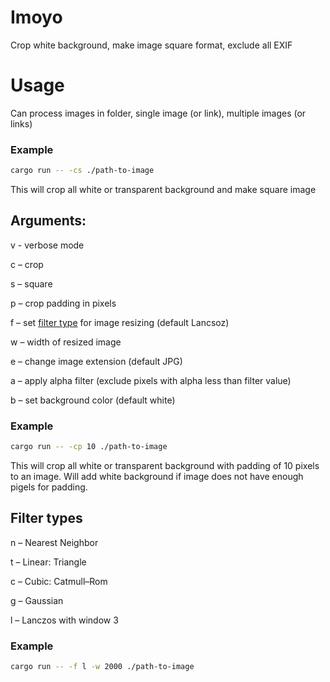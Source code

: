 # Imoyo
Crop white background, make image square format, exclude all EXIF

# Usage
Can process images in folder, single image (or link), multiple images (or links)

### Example

```sh
cargo run -- -cs ./path-to-image
```

This will crop all white or transparent background and make square image

## Arguments:

v - verbose mode

c – crop

s – square

p – crop padding in pixels

f – set [filter type](#filter-types) for image resizing (default Lancsoz)

w – width of resized image

e – change image extension (default JPG)

a – apply alpha filter (exclude pixels with alpha less than filter value)

b – set background color (default white)

### Example

```sh
cargo run -- -cp 10 ./path-to-image
```

This will crop all white or transparent background with padding of 10 pixels to an image. Will add white background if image does not have enough pigels for padding.

## Filter types

n – Nearest Neighbor

t – Linear: Triangle

c – Cubic: Catmull–Rom

g – Gaussian

l – Lanczos with window 3

### Example

```sh
cargo run -- -f l -w 2000 ./path-to-image
```
